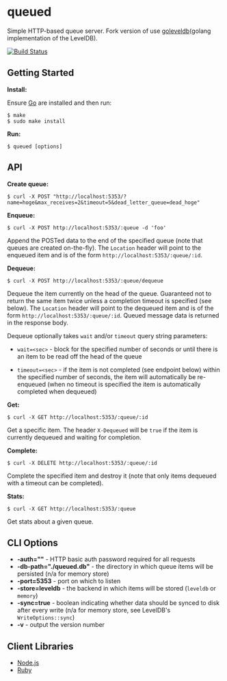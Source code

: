 # queued

Simple HTTP-based queue server. Fork version of use [goleveldb](https://github.com/syndtr/goleveldb)(golang implementation of the LevelDB).

[![Build Status](https://travis-ci.org/masahide/queued.svg?branch=master)](https://travis-ci.org/masahide/queued)

## Getting Started

**Install:**

Ensure [Go](http://golang.org/) are installed and then run:

    $ make
    $ sudo make install

**Run:**

    $ queued [options]

## API

**Create queue:**

    $ curl -X POST "http://localhost:5353/?name=hoge&max_receives=2&timeout=5&dead_letter_queue=dead_hoge"

**Enqueue:**

    $ curl -X POST http://localhost:5353/:queue -d 'foo'

Append the POSTed data to the end of the specified queue (note that queues are created on-the-fly).  The `Location` header will point to the enqueued item and is of the form `http://localhost:5353/:queue/:id`.

**Dequeue:**

    $ curl -X POST http://localhost:5353/:queue/dequeue

Dequeue the item currently on the head of the queue.  Guaranteed not to return the same item twice unless a completion timeout is specified (see below).  The `Location` header will point to the dequeued item and is of the form `http://localhost:5353/:queue/:id`.  Queued message data is returned in the response body.

Dequeue optionally takes `wait` and/or `timeout` query string parameters:

* `wait=<sec>` - block for the specified number of seconds or until there is an item to be read
off the head of the queue

* `timeout=<sec>` - if the item is not completed (see endpoint below) within the specified number of seconds, the item will automatically be re-enqueued (when no timeout is specified the item is automatically completed when dequeued)

**Get:**

    $ curl -X GET http://localhost:5353/:queue/:id

Get a specific item.  The header `X-Dequeued` will be `true` if the item is currently dequeued and waiting for completion.

**Complete:**

    $ curl -X DELETE http://localhost:5353/:queue/:id

Complete the specified item and destroy it (note that only items dequeued with a timeout can be completed).

**Stats:**

    $ curl -X GET http://localhost:5353/:queue

Get stats about a given queue.

## CLI Options

* **-auth=""** - HTTP basic auth password required for all requests
* **-db-path="./queued.db"** - the directory in which queue items will be persisted (n/a for memory store)
* **-port=5353** - port on which to listen
* **-store=leveldb** - the backend in which items will be stored (`leveldb` or `memory`)
* **-sync=true** - boolean indicating whether data should be synced to disk after every write (n/a for memory store, see LevelDB's `WriteOptions::sync`)
* **-v** - output the version number

## Client Libraries

* [Node.js](http://github.com/scttnlsn/node-queued)
* [Ruby](http://github.com/scttnlsn/queued-ruby)
